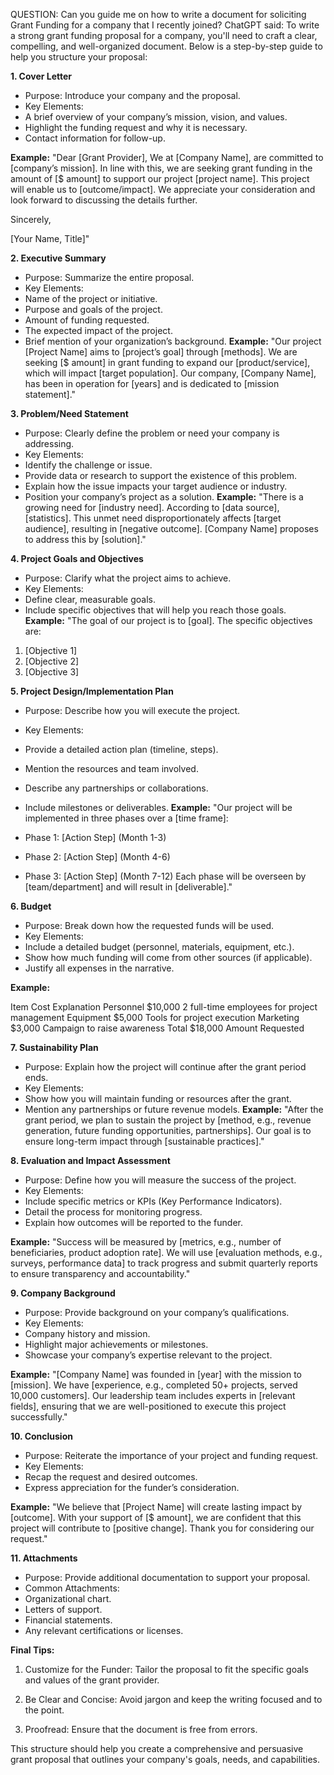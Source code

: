 

QUESTION: Can you guide me on how to write a document for soliciting Grant Funding for a company that I recently joined?
ChatGPT said: To write a strong grant funding proposal for a company, you'll need to craft a clear, compelling, and well-organized document. Below is a step-by-step guide to help you structure your proposal:

**1. Cover Letter**
- Purpose: Introduce your company and the proposal.
- Key Elements:
 - A brief overview of your company’s mission, vision, and values.
 - Highlight the funding request and why it is necessary.
 - Contact information for follow-up.

**Example:** "Dear [Grant Provider],
We at [Company Name], are committed to [company’s mission]. In line with this, we are seeking
grant funding in the amount of [$ amount] to support our project [project name]. This project will enable us to [outcome/impact]. We appreciate your consideration and look forward to discussing the 
details further.

Sincerely,

[Your Name, Title]"

**2. Executive Summary**
- Purpose: Summarize the entire proposal.
- Key Elements:
 - Name of the project or initiative.
 - Purpose and goals of the project.
 - Amount of funding requested.
 - The expected impact of the project.
 - Brief mention of your organization’s background.
**Example:** "Our project [Project Name] aims to [project’s goal] through [methods]. We are seeking [$ amount] in grant funding to expand our [product/service], which will impact [target population]. Our company, [Company Name], has been in operation for [years] and is dedicated to [mission statement]."

**3. Problem/Need Statement**
- Purpose: Clearly define the problem or need your company is addressing.
- Key Elements:
 - Identify the challenge or issue.
 - Provide data or research to support the existence of this problem.
 - Explain how the issue impacts your target audience or industry.
 - Position your company’s project as a solution.
**Example:** "There is a growing need for [industry need]. According to [data source], [statistics]. This unmet need disproportionately affects [target audience], resulting in [negative outcome]. [Company Name] proposes to address this by [solution]."

**4. Project Goals and Objectives**
- Purpose: Clarify what the project aims to achieve.
- Key Elements:
 - Define clear, measurable goals.
 - Include specific objectives that will help you reach those goals.
**Example:** "The goal of our project is to [goal]. The specific objectives are:

1. [Objective 1]
2. [Objective 2]
3. [Objective 3]

**5. Project Design/Implementation Plan**
- Purpose: Describe how you will execute the project.
- Key Elements:
 - Provide a detailed action plan (timeline, steps).
 - Mention the resources and team involved.
 - Describe any partnerships or collaborations.
 - Include milestones or deliverables.
**Example:** "Our project will be implemented in three phases over a [time frame]:

- Phase 1: [Action Step] (Month 1-3)
- Phase 2: [Action Step] (Month 4-6)
- Phase 3: [Action Step] (Month 7-12)
Each phase will be overseen by [team/department] and will result in [deliverable]."

**6. Budget**
- Purpose: Break down how the requested funds will be used.
- Key Elements:
 - Include a detailed budget (personnel, materials, equipment, etc.).
 - Show how much funding will come from other sources (if applicable).
 - Justify all expenses in the narrative.

**Example:**

Item	Cost	Explanation
Personnel	$10,000	2 full-time employees for project management
Equipment	$5,000	Tools for project execution
Marketing	$3,000	Campaign to raise awareness
Total	$18,000	Amount Requested

**7. Sustainability Plan**
- Purpose: Explain how the project will continue after the grant period ends.
- Key Elements:
 - Show how you will maintain funding or resources after the grant.
 - Mention any partnerships or future revenue models.
**Example:** "After the grant period, we plan to sustain the project by [method, e.g., revenue generation, future funding opportunities, partnerships]. Our goal is to ensure long-term impact through [sustainable practices]."

**8. Evaluation and Impact Assessment**
- Purpose: Define how you will measure the success of the project.
- Key Elements:
 - Include specific metrics or KPIs (Key Performance Indicators).
 - Detail the process for monitoring progress.
 - Explain how outcomes will be reported to the funder.

**Example:** "Success will be measured by [metrics, e.g., number of beneficiaries, product adoption rate]. We will use [evaluation methods, e.g., surveys, performance data] to track progress and submit quarterly reports to ensure transparency and accountability."

**9. Company Background**
- Purpose: Provide background on your company’s qualifications.
- Key Elements:
 - Company history and mission.
 - Highlight major achievements or milestones.
 - Showcase your company’s expertise relevant to the project.

**Example:** "[Company Name] was founded in [year] with the mission to [mission]. We have [experience, e.g., completed 50+ projects, served 10,000 customers]. Our leadership team includes experts in [relevant fields], ensuring that we are well-positioned to execute this project successfully."

**10. Conclusion**
- Purpose: Reiterate the importance of your project and funding request.
- Key Elements:
 - Recap the request and desired outcomes.
 - Express appreciation for the funder’s consideration.

**Example:** "We believe that [Project Name] will create lasting impact by [outcome]. With your support of [$ amount], we are confident that this project will contribute to [positive change]. Thank you for considering our request."

**11. Attachments**
- Purpose: Provide additional documentation to support your proposal.
- Common Attachments:
 - Organizational chart.
 - Letters of support.
 - Financial statements.
 - Any relevant certifications or licenses.

**Final Tips:**
1. Customize for the Funder: Tailor the proposal to fit the specific goals and values of the grant provider.

2. Be Clear and Concise: Avoid jargon and keep the writing focused and to the point.

3. Proofread: Ensure that the document is free from errors.

This structure should help you create a comprehensive and persuasive grant proposal that outlines your company's goals, needs, and capabilities.


